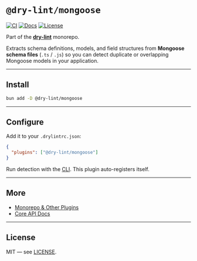 # `@dry-lint/mongoose`

[![CI](https://github.com/dry-lint/dry-lint/actions/workflows/ci.yml/badge.svg)](https://github.com/dry-lint/dry-lint/actions/workflows/ci.yml) [![Docs](https://img.shields.io/badge/docs-%E2%9C%93-blue)](https://dry-lint.github.io/dry-lint/) [![License](https://img.shields.io/npm/l/@dry-lint/cli)](https://github.com/dry-lint/dry-lint/blob/main/LICENSE)

Part of the [**dry-lint**](https://github.com/dry-lint/dry-lint) monorepo.

Extracts schema definitions, models, and field structures from **Mongoose schema files** (`.ts` / `.js`) so you can detect duplicate or overlapping Mongoose models in your application.

---

## Install

```bash
bun add -D @dry-lint/mongoose
```

---

## Configure

Add it to your `.drylintrc.json`:

```json
{
  "plugins": ["@dry-lint/mongoose"]
}
```

Run detection with the [CLI](https://www.npmjs.com/package/@dry-lint/cli). This plugin auto-registers itself.

---

## More

- [Monorepo & Other Plugins](https://github.com/dry-lint/dry-lint#-packages)
- [Core API Docs](https://github.com/dry-lint/dry-lint#-api-dry-core)

---

## License

MIT — see [LICENSE](https://github.com/dry-lint/dry-lint/blob/main/LICENSE).

